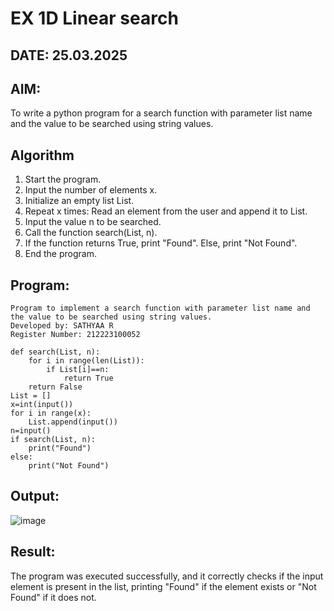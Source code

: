 # EX 1D Linear search
## DATE: 25.03.2025
## AIM:
To write a python program for a search function with parameter list name and the value to be searched using string values.

## Algorithm
1. Start the program.
2. Input the number of elements x.
3. Initialize an empty list List.
4. Repeat x times:
   Read an element from the user and append it to List.
5. Input the value n to be searched.
6. Call the function search(List, n).
7. If the function returns True, print "Found". Else, print "Not Found".
8. End the program.


## Program:
```
Program to implement a search function with parameter list name and the value to be searched using string values.
Developed by: SATHYAA R
Register Number: 212223100052
```

```
def search(List, n):
    for i in range(len(List)):
        if List[i]==n:
            return True
    return False
List = []
x=int(input())
for i in range(x):
    List.append(input())
n=input()
if search(List, n):
    print("Found")
else:
    print("Not Found")
```


## Output:

![image](https://github.com/user-attachments/assets/0ba21c01-f1e6-4289-bc97-5b2a79c13e32)


## Result:
The program was executed successfully, and it correctly checks if the input element is present in the list, printing "Found" if the element exists or "Not Found" if it does not.

